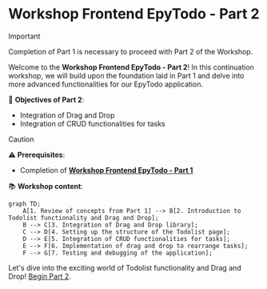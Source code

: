 # Workshop Frontend EpyTodo - Part 2

> [!IMPORTANT]
> Completion of Part 1 is necessary to proceed with Part 2 of the Workshop.

Welcome to the **Workshop Frontend EpyTodo - Part 2**! In this continuation workshop, we will build upon the foundation laid in Part 1 and delve into more advanced functionalities for our EpyTodo application.

:checkered_flag: __Objectives of Part 2__:
- Integration of Drag and Drop
- Integration of CRUD functionalities for tasks

> [!CAUTION]
> :warning: __Prerequisites__:
> - Completion of [**Workshop Frontend EpyTodo - Part 1**](../part1/README.md)

:books: __Workshop content__:

```mermaid
graph TD;
    A[1. Review of concepts from Part 1] --> B[2. Introduction to Todolist functionality and Drag and Drop];
    B --> C[3. Integration of Drag and Drop library];
    C --> D[4. Setting up the structure of the Todolist page];
    D --> E[5. Integration of CRUD functionalities for tasks];
    E --> F[6. Implementation of drag and drop to rearrange tasks];
    F --> G[7. Testing and debugging of the application];
```

Let's dive into the exciting world of Todolist functionality and Drag and Drop! [Begin Part 2](SUBJECT.md).
